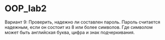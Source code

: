# OOP_lab2
Вариант 9: Проверить, надежно ли составлен пароль. Пароль считается надежным, если он состоит из 8 или более символов. Где символом может быть английская буква, цифра и знак подчеркивания.
